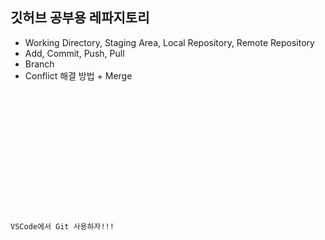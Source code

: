 ## 깃허브 공부용 레파지토리

- Working Directory, Staging Area, Local Repository, Remote Repository
- Add, Commit, Push, Pull
- Branch
- Conflict 해결 방법 + Merge

<code>
  <!DOCTYPE html>
<html lang="en">

<head>
  <meta charset="UTF-8">
  <meta name="viewport" content="width=device-width, initial-scale=1.0">

  <title>이건 새로운 기능!</title>

</head>

<body>
  <p>VSCode에서 Git 사용하자!!!</p>
</body>

</html>
</code>
